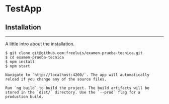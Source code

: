 # TestApp

## Installation
***
A little intro about the installation. 
```
$ git clone git@github.com:freeluis/examen-prueba-tecnica.git
$ cd examen-prueba-tecnica
$ npm install
$ npm start

Navigate to `http://localhost:4200/`. The app will automatically reload if you change any of the source files.

Run `ng build` to build the project. The build artifacts will be stored in the `dist/` directory. Use the `--prod` flag for a production build.

